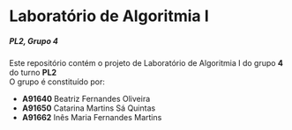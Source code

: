 # Laboratório de Algoritmia I
 ##### PL2, Grupo 4
 Este repositório contém o projeto de Laboratório de Algoritmia I do grupo **4** do turno **PL2**  
 O grupo é constituído por: 
 - **A91640** Beatriz Fernandes Oliveira
 - **A91650** Catarina Martins Sá Quintas
 - **A91662** Inês Maria Fernandes Martins 
